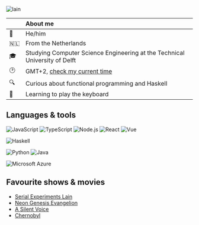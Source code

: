 ![lain](https://user-images.githubusercontent.com/17083334/132076649-deb6ae63-22b4-4edb-a53a-5a9afbb8e43f.gif)

|   |  About me  |
| :-- | :-- |
| 👨| He/him |
| 🇳🇱 | From the Netherlands |
| 🎓| Studying Computer Science Engineering at the Technical University of Delft |
| 🕑| GMT+2, [check my current time](https://www.zeitverschiebung.net/en/city/2759794) |
| 🔍| Curious about functional programming and Haskell |
| 🎹| Learning to play the keyboard |

## Languages & tools
![JavaScript](https://img.shields.io/badge/-JavaScript-efd81d?logo=javascript&logoColor=333333&style=for-the-badge)
![TypeScript](https://img.shields.io/badge/-TypeScript-2f74c0?logo=typescript&logoColor=white&style=for-the-badge)
![Node.js](https://img.shields.io/badge/-Node.js-659a60?logo=node.js&logoColor=white&style=for-the-badge)
![React](https://img.shields.io/badge/-React-61dafb?logo=react&logoColor=333333&style=for-the-badge)
![Vue](https://img.shields.io/badge/-Vue-3fb27f?logo=vue.js&logoColor=white&style=for-the-badge)

![Haskell](https://img.shields.io/badge/-Haskell-5f5286?logo=haskell&style=for-the-badge)

![Python](https://img.shields.io/badge/-Python-3973a3?logo=python&logoColor=white&style=for-the-badge)
![Java](https://img.shields.io/badge/-Java-f0931c?logo=java&style=for-the-badge)

![Microsoft Azure](https://img.shields.io/badge/-Microsoft%20Azure-2070b2?logo=microsoftazure&logoColor=white&style=for-the-badge)

## Favourite shows & movies
- [Serial Experiments Lain](https://myanimelist.net/anime/339/Serial_Experiments_Lain)
- [Neon Genesis Evangelion](https://myanimelist.net/anime/30/Neon_Genesis_Evangelion?q=neon%20genes&cat=anime)
- [A Silent Voice](https://myanimelist.net/anime/28851/Koe_no_Katachi?q=koe%20no%20katachi&cat=anime)
- [Chernobyl](https://www.imdb.com/title/tt7366338/)


<!--
**S3B4S/S3B4S** is a ✨ _special_ ✨ repository because its `README.md` (this file) appears on your GitHub profile.

Here are some ideas to get you started:

- 🔭 I’m currently working on ...
- 🌱 I’m currently learning ...
- 👯 I’m looking to collaborate on ...
- 🤔 I’m looking for help with ...
- 💬 Ask me about ...
- 📫 How to reach me: ...
- 😄 Pronouns: ...
- ⚡ Fun fact: ...
-->
